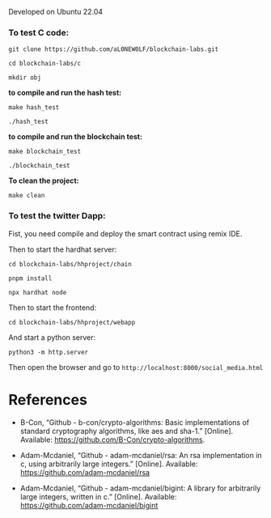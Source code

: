 Developed on Ubuntu 22.04

### To test C code:

```shell
git clone https://github.com/aL0NEW0LF/blockchain-labs.git
```

```shell
cd blockchain-labs/c
```

```shell
mkdir obj
```

**to compile and run the hash test:**

```shell
make hash_test
```

```shell
./hash_test
```

**to compile and run the blockchain test:**

```shell
make blockchain_test
```

```shell
./blockchain_test
```

**To clean the project:**

```shell
make clean
```

### To test the twitter Dapp:

Fist, you need compile and deploy the smart contract using remix IDE.

Then to start the hardhat server:

```shell
cd blockchain-labs/hhproject/chain
```

```shell
pnpm install
```

```shell
npx hardhat node
```

Then to start the frontend:

```shell
cd blockchain-labs/hhproject/webapp
```

And start a python server:

```shell
python3 -m http.server
```

Then open the browser and go to `http://localhost:8000/social_media.html`

# References

- B-Con, “Github - b-con/crypto-algorithms: Basic implementations of standard cryptography algorithms, like
  aes and sha-1.” [Online]. Available: https://github.com/B-Con/crypto-algorithms.

- Adam-Mcdaniel, “Github - adam-mcdaniel/rsa: An rsa implementation in c, using arbitrarily large integers.”
  [Online]. Available: https://github.com/adam-mcdaniel/rsa

- Adam-Mcdaniel, “Github - adam-mcdaniel/bigint: A library for arbitrarily large integers, written in c.” [Online].
  Available: https://github.com/adam-mcdaniel/bigint
